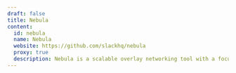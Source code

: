 ```yaml
---
draft: false
title: Nebula
content:
  id: nebula
  name: Nebula
  website: https://github.com/slackhq/nebula
  proxy: true
  description: Nebula is a scalable overlay networking tool with a focus on performance, simplicity and security
---
```

